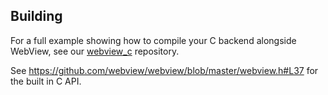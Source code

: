 ## Building
For a full example showing how to compile your C backend alongside WebView, see our [webview_c](https://github.com/webview/webview_c) repository.

See https://github.com/webview/webview/blob/master/webview.h#L37 for the built in C API.
